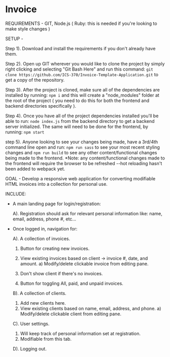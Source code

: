 # Invoice

REQUIREMENTS - GIT, Node.js ( Ruby: this is needed if you're looking to make style changes )

SETUP -

  Step 1). Download and install the requirements if you don't already have them.

  Step 2). Open up GIT wherever you would like to clone the project by simply right clicking and selecting "Git Bash Here" and run this command: ```git clone https://github.com/ICS-370/Invoice-Template-Application.git``` to get a copy of the repository.

  Step 3). After the project is cloned, make sure all of the dependencies are installed by running: ```npm i``` and this will create a "node_modules" folder at the root of the project ( you need to do this for both the frontend and backend directories specifically ).

  Step 4). Once you have all of the project dependencies installed you'll be able to run: ```node index.js``` from the backend directory to get a backend server initialized. The same will need to be done for the frontend, by running: ```npm start```

  step 5). Anyone looking to see your changes being made, have a 3rd/4th command line open and run: ```npm run sass``` to see your most recent styling changes and ```npm run build``` to see any other content/functional changes being made to the frontend. *Note: any content/functional changes made to the frontend will require the browser to be refreshed --hot reloading hasn't been added to webpack yet.


GOAL - Develop a responsive web application for converting modifiable HTML invoices into a collection for personal use.

INCLUDE:
  - A main landing page for login/registration:

    A). Registration should ask for relevant personal information like: name, email, address, phone #, etc...


  - Once logged in, navigation for:

    A). A collection of invoices.
      1) Button for creating new invoices.
      2) View existing invoices based on client -> invoice #, date, and amount.
        a) Modify/delete clickable invoice from editing pane.

      3) Don't show client if there's no invoices.
      4) Button for toggling All, paid, and unpaid invoices.

    B). A collection of clients.
      1) Add new clients here.        
      2) View existing clients based on name, email, address, and phone.
        a) Modify/delete clickable client from editing pane.

    C). User settings.
      1) Will keep track of personal information set at registration.
      2) Modifiable from this tab.

    D). Logging out.

